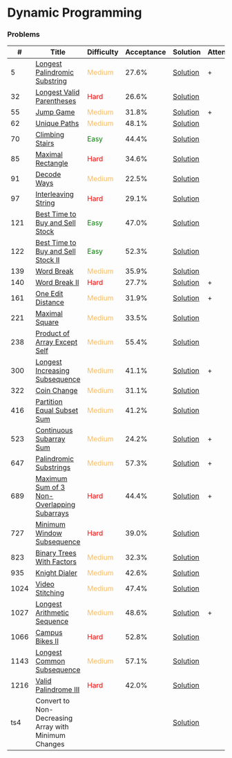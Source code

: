 Dynamic Programming
===

### Problems
| #   | Title    |   Difficulty | Acceptance |Solution  | Attention |
| --- | --- | --- | --- | --- | --- |
| 5 | [Longest Palindromic Substring](https://leetcode.com/problems/longest-palindromic-substring/) | <span style="color:#FABC60">Medium</span> | 27.6% |[Solution](../problems/5.md)| + |
| 32 | [Longest Valid Parentheses](https://leetcode.com/problems/longest-valid-parentheses/) | <span style="color:red">Hard</span>| 26.6% |[Solution](../problems/32.md) |
| 55 | [Jump Game](https://leetcode.com/problems/jump-game/) | <span style="color:#FABC60">Medium</span> | 31.8% |[Solution](../problems/55.md)| + |
| 62 | [Unique Paths](https://leetcode.com/problems/unique-paths/) | <span style="color:#FABC60">Medium</span> | 48.1% |[Solution](../problems/62.md)
|70 | [Climbing Stairs](https://leetcode.com/problems/climbing-stairs/) | <span style="color:green">Easy</span> | 44.4% |[Solution](../problems/70.md) ||
| 85 | [Maximal Rectangle](https://leetcode.com/problems/maximal-rectangle/) | <span style="color:red">Hard</span> | 34.6% |[Solution](../problems/85.md) | |
| 91 | [Decode Ways](https://leetcode.com/problems/decode-ways/) | <span style="color:#FABC60">Medium</span> | 22.5% |[Solution](../problems/91.md) ||
| 97 | [Interleaving String](https://leetcode.com/problems/interleaving-string/) | <span style="color:red">Hard</span>| 29.1% |[Solution](../problems/97.md) | |
| 121 | [Best Time to Buy and Sell Stock](https://leetcode.com/problems/best-time-to-buy-and-sell-stock/) | <span style="color:green">Easy</span>   | 47.0% |[Solution](../problems/121.md)||
|122 | [Best Time to Buy and Sell Stock II](https://leetcode.com/problems/best-time-to-buy-and-sell-stock-ii/) | <span style="color:green">Easy</span> | 52.3% |[Solution](../problems/122.md) ||
| 139 | [Word Break](https://leetcode.com/problems/word-break/) | <span style="color:#FABC60">Medium</span> | 35.9% |[Solution](../problems/139.md)||
| 140 | [Word Break II](https://leetcode.com/problems/word-break-ii) | <span style="color:red">Hard</span> | 27.7% |[Solution](../problems/140.md)| + |
| 161 |[One Edit Distance](https://leetcode.com/problems/one-edit-distance/) | <span style="color:#FABC60">Medium</span> | 31.9% |[Solution](problems/161.md) | + |
| 221 | [Maximal Square](https://leetcode.com/problems/maximal-square/) | <span style="color:#FABC60">Medium</span> | 33.5% |[Solution](../problems/221.md)||
| 238 | [Product of Array Except Self](https://leetcode.com/problems/product-of-array-except-self/) | <span style="color:#FABC60">Medium</span> | 55.4% |[Solution](../problems/238.md)||
| 300 | [Longest Increasing Subsequence](https://leetcode.com/problems/longest-increasing-subsequence/) | <span style="color:#FABC60">Medium</span> | 41.1% |[Solution](../problems/300.md)| + |
| 322 | [Coin Change](https://leetcode.com/problems/coin-change/) | <span style="color:#FABC60">Medium</span> | 31.1% |[Solution](../problems/322.md)||
| 416 | [Partition Equal Subset Sum](https://leetcode.com/problems/partition-equal-subset-sum/) | <span style="color:#FABC60">Medium</span> | 41.2% |[Solution](../problems/416.md)
| 523  | [Continuous Subarray Sum](https://leetcode.com/problems/continuous-subarray-sum/) | <span style="color:#FABC60">Medium</span> | 24.2% |[Solution](../problems/523.md)| + |
| 647 | [Palindromic Substrings](https://leetcode.com/problems/palindromic-substrings/) | <span style="color:#FABC60">Medium</span>| 57.3% |[Solution](../problems/647.md) | + |
| 689 | [Maximum Sum of 3 Non-Overlapping Subarrays](https://leetcode.com/problems/maximum-sum-of-3-non-overlapping-subarrays/) | <span style="color:red">Hard</span> | 44.4% |[Solution](../problems/689.md) | + |
| 727 | [Minimum Window Subsequence](https://leetcode.com/problems/minimum-window-subsequence/) | <span style="color:red">Hard</span>| 39.0% |[Solution](../problems/727.md) |
| 823 | [Binary Trees With Factors](https://leetcode.com/problems/binary-trees-with-factors/) | <span style="color:#FABC60">Medium</span>  | 32.3% |[Solution](../problems/823.md)| | 
| 935 | [Knight Dialer](https://leetcode.com/problems/knight-dialer/) | <span style="color:#FABC60">Medium</span> | 42.6% |[Solution](../problems/935.md) |
| 1024 | [Video Stitching](https://leetcode.com/problems/video-stitching/) | <span style="color:#FABC60">Medium</span>  | 47.4% |[Solution](../problems/1024.md)| |
| 1027 | [Longest Arithmetic Sequence](https://leetcode.com/problems/longest-arithmetic-sequence/) | <span style="color:#FABC60">Medium</span> | 48.6% |[Solution](../problems/1027.md)| + |
| 1066 | [Campus Bikes II](https://leetcode.com/problems/campus-bikes-ii/) | <span style="color:red">Hard</span>| 52.8% |[Solution](../problems/1066.md) |
| 1143 | [Longest Common Subsequence](https://leetcode.com/problems/longest-common-subsequence/) | <span style="color:#FABC60">Medium</span> | 57.1% |[Solution](../problems/1143.md) |
| 1216 | [Valid Palindrome III](https://leetcode.com/problems/valid-palindrome-iii/) | <span style="color:red">Hard</span> | 42.0% |[Solution](../problems/1216.md) |
| ts4 | Convert to Non-Decreasing Array with Minimum Changes | | |[Solution](../problems/ts4.md) |
